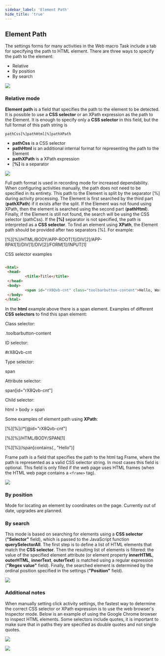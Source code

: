```yaml
---
sidebar_label: 'Element Path'
hide_title: 'true'
---
```


## Element Path

The settings forms for many activities in the Web macro Task include a tab for specifying the path to HTML element. There are three ways to specify the path to the element:
 
* Relative
* By position
* By search

![](../../../../../static/img/taskwebmacropathsettings.png)

### Relative mode
 
**Element path** is a field that specifies the path to the element to be detected. It is possible to use a **CSS selector** or an XPath expression as the path to the Element. It is enough to specify only a **CSS selector** in this field, but the full format of this path string is
 
```pathCss[%]pathHtml[%]pathXPath```
 
* **pathCss** is a CSS selector
* **pathHtml** is an additional internal format for representing the path to the Element
* **pathXPath** is a XPath expression
* [**%]** is a separator

![](../../../../../static/img/taskwebmacropathrelative.png)

Full path format is used in recording mode for increased dependability. When configuring activities manually, the path does not need to be specified in its entirety. This path to the Element is split by the separator [%] during activity processing. The Element is first searched by the third part (**pathXPath**) if it exists after the split. If the Element was not found using XPath, then the element is searched using the second part (**pathHtml**). Finally, if the Element is still not found, the search will be using the CSS selector (pathCss). If the **[%]** separator is not specified, the path is interpreted as a **CSS selector**. To find an element using **XPath**, the Element path should be provided after two separators [%]. For example:
 
[%][%]/HTML/BODY/APP-ROOT[1]/DIV[2]/APP-RPA1[1]/DIV[1]/DIV[2]/FORM[1]/INPUT[1]
 
CSS selector examples

```html

<html>
 <head>
         <title>Title</title>
 </head>
 <body>
         <span id="rX8Qvb-cnt" class="toolbarbutton-content">Hello, World!</span>
 </body>
</html>

``` 

In the **html** example above there is a span element. Examples of different **CSS selectors** to find this span element:
 
Class selector:

.toolbarbutton-content

ID selector:

#rX8Qvb-cnt

Type selector:

span

Attribute selector:

span[id="rX8Qvb-cnt"]

Child selector:

html > body > span

 
Some examples of element path using **XPath**:

[%][%]//*[@id="rX8Qvb-cnt"]

[%][%]/HTML/BODY/SPAN[1]

[%][%]//span[contains(., "Hello")]
 
Frame path is a field that specifies the path to the html tag Frame, where the path is represented as a valid CSS selector string. In most cases this field is optional. This field is only filled if the web page uses HTML frames (when the HTML web page contains a ```<frame>``` tag).

![](../../../../../static/img/taskwebmacropathrelativeframe.png)

### By position
 
Mode for locating an element by coordinates on the page. Currently out of date, upgrades are planned.
 
 
### By search
 
This mode is based on searching for elements using a **CSS selector** (**"Selector"** field), which is passed to the JavaScript function **querySelectorAll**. The first step is to define a list of HTML elements that match the **CSS selector**. Then the resulting list of elements is filtered: the value of the specified element attribute (or element property **innerHTML**, **outerHTML**, **innerText**, **outerText**) is matched using a regular expression (**"Regex value"** field). Finally, the searched element is determined by the ordinal position specified in the settings (**"Position"** field).

![](../../../../../static/img/taskwebmacropathbysearch.png)

### Additional notes
 
When manually setting click activity settings, the fastest way to determine the correct CSS selector or XPath expression is to use the web browser's Inspector mode. Below is an example of using the Google Chrome browser to inspect HTML elements. Some selectors include quotes, it is important to make sure that in paths they are specified as double quotes and not single quotes.

![](../../../../../static/img/taskwebmacropathinspect.png)

![](../../../../../static/img/taskwebmacropathinspectcopy.png)

